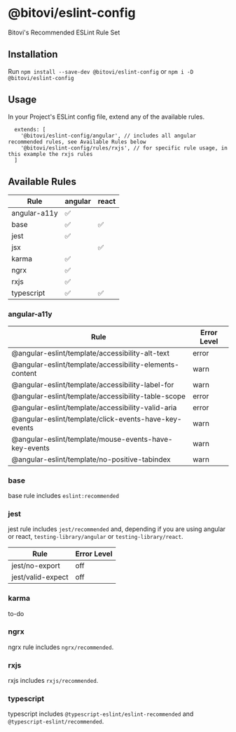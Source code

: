 # @bitovi/eslint-config

Bitovi's Recommended ESLint Rule Set

## Installation

Run `npm install --save-dev @bitovi/eslint-config` or `npm i -D @bitovi/eslint-config`

## Usage

In your Project's ESLint config file, extend any of the available rules.

```
  extends: [
    '@bitovi/eslint-config/angular', // includes all angular recommended rules, see Available Rules below
    '@bitovi/eslint-config/rules/rxjs', // for specific rule usage, in this example the rxjs rules
  ]
```

## Available Rules

| Rule         | angular            | react              |
| ------------ | ------------------ | ------------------ |
| angular-a11y | :white_check_mark: |                    |
| base         | :white_check_mark: | :white_check_mark: |
| jest         | :white_check_mark: |                    |
| jsx          |                    | :white_check_mark: |
| karma        | :white_check_mark: |                    |
| ngrx         | :white_check_mark: |                    |
| rxjs         | :white_check_mark: |                    |
| typescript   | :white_check_mark: | :white_check_mark: |

### angular-a11y

| Rule                                                    | Error Level |
| ------------------------------------------------------- | ----------- |
| @angular-eslint/template/accessibility-alt-text         | error       |
| @angular-eslint/template/accessibility-elements-content | warn        |
| @angular-eslint/template/accessibility-label-for        | warn        |
| @angular-eslint/template/accessibility-table-scope      | error       |
| @angular-eslint/template/accessibility-valid-aria       | error       |
| @angular-eslint/template/click-events-have-key-events   | warn        |
| @angular-eslint/template/mouse-events-have-key-events   | warn        |
| @angular-eslint/template/no-positive-tabindex           | warn        |

### base

base rule includes `eslint:recommended`

### jest

jest rule includes `jest/recommended` and, depending if you are using angular or react, `testing-library/angular` or `testing-library/react`.

| Rule              | Error Level |
| ----------------- | ----------- |
| jest/no-export    | off         |
| jest/valid-expect | off         |

### karma

to-do

### ngrx

ngrx rule includes `ngrx/recommended`.

### rxjs

rxjs includes `rxjs/recommended`.

### typescript

typescript includes `@typescript-eslint/eslint-recommended` and `@typescript-eslint/recommended`.
